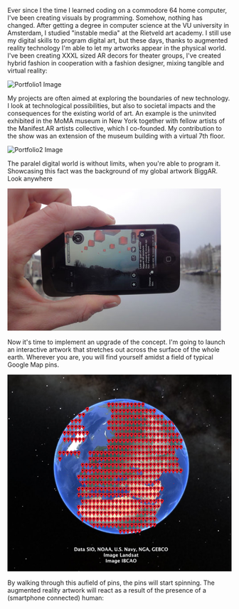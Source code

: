 Ever since I the time I learned coding on a commodore 64 home computer, I've been creating visuals by programming. Somehow, nothing has changed. After getting a degree in computer science at the VU university in Amsterdam, I studied "instable media" at the Rietveld art academy. I still use my digital skills to program digital art, but these days, thanks to augmented reality technology I'm able to let my artworks appear in the physical world. I've been creating XXXL sized AR decors for theater groups, I've created hybrid fashion in cooperation with a fashion designer, mixing tangible and virtual reality:

![Portfolio1 Image](http://augmentnl.com/wp-content/uploads/2013/02/ardress5.jpg "Portfolio1 Image")

My projects are often aimed at exploring the boundaries of new technology. I look at technological possibilities, but also to societal impacts and the consequences for the existing world of art. An example is the uninvited exhibited in the MoMA museum in New York together with fellow artists of the Manifest.AR artists collective, which I co-founded. My contribution to the show was an extension of the museum building with a virtual 7th floor. 

![Portfolio2 Image](http://sndrv.com/moma/WeARinMoMA.jpg?raw=true "Portfolio2 Image")

The paralel digital world is without limits, when you're able to program it. Showcasing this fact was the background of my global artwork BiggAR. Look anywhere

![Portfolio3 Image](../project_images/BiggAR.jpg?raw=true "Portfolio3 Image")

Now it's time to implement an upgrade of the concept. I'm going to launch an interactive artwork that stretches out across the surface of the whole earth. Wherever you are, you will find yourself amidst a field of typical Google Map pins. 

![Sketch1 Image](../project_images/globe-pins.jpg?raw=true "Sketch1 Image")

By walking through this aufield of pins, the pins will start spinning.
The augmented reality artwork will react as a result of the presence of a (smartphone connected) human: 




